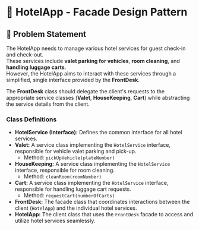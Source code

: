 # 🏨 HotelApp - Facade Design Pattern

## 📖 Problem Statement

The HotelApp needs to manage various hotel services for guest check-in and check-out.  
These services include **valet parking for vehicles**, **room cleaning**, and **handling luggage carts**.  
However, the HotelApp aims to interact with these services through a simplified, single interface provided by the **FrontDesk**.

The **FrontDesk** class should delegate the client's requests to the appropriate service classes (**Valet**, **HouseKeeping**, **Cart**) while abstracting the service details from the client.

### Class Definitions

- **HotelService (Interface):** Defines the common interface for all hotel services.  
- **Valet:** A service class implementing the `HotelService` interface, responsible for vehicle valet parking and pick-up.  
  - Method: `pickUpVehicle(plateNumber)`  
- **HouseKeeping:** A service class implementing the `HotelService` interface, responsible for room cleaning.  
  - Method: `cleanRoom(roomNumber)`  
- **Cart:** A service class implementing the `HotelService` interface, responsible for handling luggage cart requests.  
  - Method: `requestCart(numberOfCarts)`  
- **FrontDesk:** The facade class that coordinates interactions between the client (`HotelApp`) and the individual hotel services.  
- **HotelApp:** The client class that uses the `FrontDesk` facade to access and utilize hotel services seamlessly.
